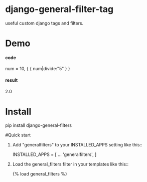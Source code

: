 # django-general-filter-tag
useful custom django tags and filters.

# Demo
#### code  
num = 10, { { num|divide:"5" } }  
#### result  
2.0  

# Install
pip install django-general-filters

#Quick start

1. Add "generalfilters" to your INSTALLED_APPS setting like this::

    INSTALLED_APPS = [
        ...
        'generalfilters',
    ]

2. Load the general_filters filter in your templates like this::

    {% load general_filters %}

